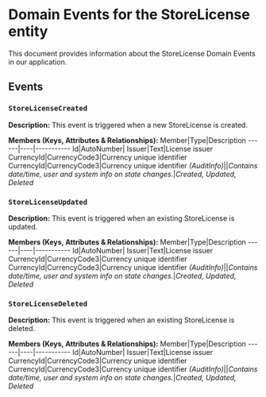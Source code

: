 # Domain Events for the StoreLicense entity

This document provides information about the StoreLicense Domain Events in our application.

## Events

### `StoreLicenseCreated`

**Description:**
This event is triggered when a new StoreLicense is created.

**Members (Keys, Attributes & Relationships):**
Member|Type|Description
------|----|-----------
Id|AutoNumber|
Issuer|Text|License issuer
CurrencyId|CurrencyCode3|Currency unique identifier
CurrencyId|CurrencyCode3|Currency unique identifier
*(AuditInfo)*||*Contains date/time, user and system info on state changes.*|*Created, Updated, Deleted*


### `StoreLicenseUpdated`

**Description:** 
This event is triggered when an existing StoreLicense is updated.

**Members (Keys, Attributes & Relationships):**
Member|Type|Description
------|----|-----------
Id|AutoNumber|
Issuer|Text|License issuer
CurrencyId|CurrencyCode3|Currency unique identifier
CurrencyId|CurrencyCode3|Currency unique identifier
*(AuditInfo)*||*Contains date/time, user and system info on state changes.*|*Created, Updated, Deleted*


### `StoreLicenseDeleted`

**Description:**
This event is triggered when an existing StoreLicense is deleted.

**Members (Keys, Attributes & Relationships):**
Member|Type|Description
------|----|-----------
Id|AutoNumber|
Issuer|Text|License issuer
CurrencyId|CurrencyCode3|Currency unique identifier
CurrencyId|CurrencyCode3|Currency unique identifier
*(AuditInfo)*||*Contains date/time, user and system info on state changes.*|*Created, Updated, Deleted*

